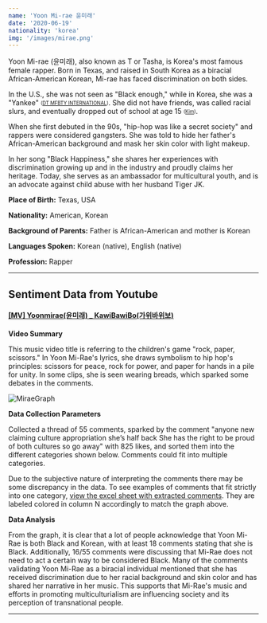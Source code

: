 ```yaml
---
name: 'Yoon Mi-rae 윤미래'
date: '2020-06-19'
nationality: 'korea'
img: '/images/mirae.png'
---
```


Yoon Mi-rae (윤미래), also known as T or Tasha, is Korea's most famous female rapper. Born in Texas, and raised in South Korea as a biracial African-American Korean, Mi-rae has faced discrimination on both sides.

In the U.S., she was not seen as "Black enough," while in Korea, she was a "Yankee" <sub><sup>([DT MFBTY INTERNATIONAL](https://surp2020.racheljn.vercel.app/sources))</sup></sub>. She did not have friends, was called racial slurs, and eventually dropped out of school at age 15 <sub><sup>([Kim](https://surp2020.racheljn.vercel.app/sources))</sup></sub>.

When she first debuted in the 90s, "hip-hop was like a secret society" and rappers were considered gangsters. She was told to hide her father's African-American background and mask her skin color with light makeup. 

In her song "Black Happiness," she shares her experiences with discrimination growing up and in the industry and proudly claims her heritage. Today, she serves as an ambassador for multicultural youth, and is an advocate against child abuse with her husband Tiger JK.

**Place of Birth:** Texas, USA

**Nationality:** American, Korean

**Background of Parents:** Father is African-American and mother is Korean

**Languages Spoken:** Korean (native), English (native)

**Profession:** Rapper

---
## Sentiment Data from Youtube

#### [[MV] Yoonmirae(윤미래) _ KawiBawiBo(가위바위보)](https://www.youtube.com/watch?v=gAzdJCPdkJ4)

**Video Summary**

This music video title is referring to the children's game "rock, paper, scissors." In Yoon Mi-Rae's lyrics, she draws symbolism to hip hop's principles: scissors for peace, rock for power, and paper for hands in a pile for unity. In some clips, she is seen wearing breads, which sparked some debates in the comments.

![MiraeGraph](/images/mirae/miraegraph.svg)


**Data Collection Parameters**

 Collected a thread of 55 comments, sparked by the comment "anyone new claiming culture appropriation she’s half back She has the right to be proud of both cultures so go away" with 825 likes, and sorted them into the different categories shown below. Comments could fit into multiple categories.
 
 Due to the subjective nature of interpreting the comments there may be some discrepancy in the data.
 To see examples of comments that fit strictly into one category, [view the excel sheet with extracted comments](https://docs.google.com/spreadsheets/d/1I0OLaX2n-DolOuLzq0IMx5hv6Jhab-RPM0Rd6wH8dBg/edit?usp=sharing).
 They are labeled colored in column N accordingly to match the graph above.

**Data Analysis**

From the graph, it is clear that a lot of people acknowledge that Yoon Mi-Rae is both Black and Korean, with at least 18 comments stating that she is Black. Additionally, 16/55 comments were discussing that Mi-Rae does not need to act a certain way to be considered Black. Many of the comments validating Yoon Mi-Rae as a biracial individual mentioned that she has received discrimination due to her racial background and skin color and has shared her narrative in her music. This supports that Mi-Rae's music and efforts in promoting multiculturialism are influencing society and its perception of transnational people.

---